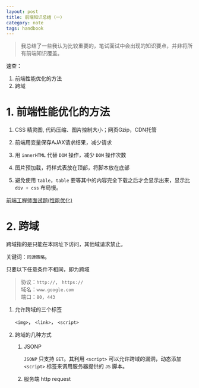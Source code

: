 ```yaml
---
layout: post
title: 前端知识总结（一）
category: note
tags: handbook
---
```


> 我总结了一些我认为比较重要的，笔试面试中会出现的知识要点，并非将所有前端知识覆盖。

速查：

1. 前端性能优化的方法
2. 跨域

>

# 1. 前端性能优化的方法
>

1. CSS 精灵图, 代码压缩、图片控制大小；网页Gzip，CDN托管

2. 前端用变量保存AJAX请求结果，减少请求

3. 用 `innerHTML` 代替 `DOM` 操作，减少 `DOM` 操作次数

4. 图片预加载，将样式表放在顶部，将脚本放在底部

5. 避免使用 `table`，`table` 要等其中的内容完全下载之后才会显示出来，显示比 `div + css` 布局慢。

[前端工程师面试题(性能优化)](https://juejin.im/entry/5b30b64c51882574d32496de)

# 2. 跨域
>

跨域指的是只能在本网址下访问，其他域请求禁止。

关键词：`同源策略`。

只要以下任意条件不相同，即为跨域
> 协议：`http://`， `https://`  
> 域名：`www.google.com`  
> 端口：`80`，`443`  

1. 允许跨域的三个标签

    `<img>`， `<link>`， `<script>`

2. 跨域的几种方式

    1. JSONP

        `JSONP` 只支持 `GET`。其利用 `<script>` 可以允许跨域的漏洞，动态添加 `<script>` 标签来调用服务器提供的 `JS` 脚本。

    2. 服务端 http request